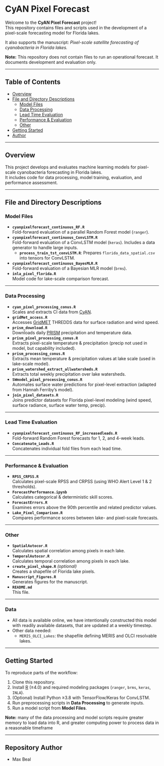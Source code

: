 # CyAN Pixel Forecast

Welcome to the **CyAN Pixel Forecast** project!  
This repository contains files and scripts used in the development of a pixel-scale forecasting model for Florida lakes.  

It also supports the manuscript: *Pixel-scale satellite forecasting of cyanobacteria in Florida lakes.*  

 **Note:** This repository does not contain files to run an operational forecast. It documents development and evaluation only.  

---

## Table of Contents
- [Overview](#overview)
- [File and Directory Descriptions](#file-and-directory-descriptions)
  - [Model Files](#model-files)
  - [Data Processing](#data-processing)
  - [Lead Time Evaluation](#lead-time-evaluation)
  - [Performance & Evaluation](#performance--evaluation)
  - [Other](#other)
- [Getting Started](#getting-started)
- [Author](#author)

---

## Overview
This project develops and evaluates machine learning models for pixel-scale cyanobacteria forecasting in Florida lakes.  
It includes code for data processing, model training, evaluation, and performance assessment.

---

## File and Directory Descriptions

### Model Files
- **`cyanpixelforecast_continuous_RF.R`**  
  Fold-forward evaluation of a parallel Random Forest model (`ranger`).
- **`cyanpixelforecast_continuous_ConvLSTM.R`**  
  Fold-forward evaluation of a ConvLSTM model (`keras`). Includes a data generator to handle large inputs.  
  - **`process_train_tst_convLSTM.R`**: Prepares `florida_data_spatial.csv` into tensors for ConvLSTM.
- **`cyanpixelforecast_continuous_BayesMLR.R`**  
  Fold-forward evaluation of a Bayesian MLR model (`brms`).
- **`inla_pixel_florida.R`**  
  Model code for lake-scale comparison forecast.

---

### Data Processing
- **`cyan_pixel_processing_conus.R`**  
  Scales and extracts CI data from [CyAN](https://oceancolor.gsfc.nasa.gov/about/projects/cyan/).
- **`gridMet_access.R`**  
  Accesses [GridMET](https://www.climatologylab.org/gridmet.html) THREDDS data for surface radiation and wind speed.
- **`prism_download.R`**  
  Downloads daily [PRISM](https://prism.oregonstate.edu) precipitation and temperature data.
- **`prism_pixel_processing_conus.R`**  
  Extracts pixel-scale temperature & precipitation (precip not used in model, but capability included).
- **`prism_processing_conus.R`**  
  Extracts mean temperature & precipitation values at lake scale (used in lake-scale model).
- **`prism_watershed_extract_allwatersheds.R`**  
  Extracts total weekly precipitation over lake watersheds.
- **`SWmodel_pixel_processing_conus.R`**  
  Automates surface water predictions for pixel-level extraction (adapted from Hannah Ferriby’s model).
- **`join_pixel_datasets.R`**  
  Joins predictor datasets for Florida pixel-level modeling (wind speed, surface radiance, surface water temp, precip).

---

### Lead Time Evaluation
- **`cyanpixelforecast_continuous_RF_increasedleads.R`**  
  Fold-forward Random Forest forecasts for 1, 2, and 4-week leads.
- **`Concatenate_Leads.R`**  
  Concatenates individual fold files from each lead time.

---

### Performance & Evaluation
- **`RPSS_CRPSS.R`**  
  Calculates pixel-scale RPSS and CRPSS (using WHO Alert Level 1 & 2 thresholds).
- **`ForecastPerformance.ipynb`**  
  Calculates categorical & deterministic skill scores.
- **`ForecastErrors.R`**  
  Examines errors above the 90th percentile and related predictor values.
- **`Lake_Pixel_Comparison.R`**  
  Compares performance scores between lake- and pixel-scale forecasts.

---

### Other
- **`SpatialAutocor.R`**  
  Calculates spatial correlation among pixels in each lake.
- **`TemporalAutocor.R`**  
  Calculates temporal correlation among pixels in each lake.
- **`create_pixel_shape.R`** *(optional)*  
  Creates a shapefile of Florida lake pixels.
- **`Manuscript_Figures.R`**  
  Generates figures for the manuscript.  
- **`README.md`**  
  This file.

---
### Data
- All data is available online, we have intentionally constructed this model with readily available datasets, that are updated at a weekly timestep.
- Other data needed:
  -  `MERIS_OLCI_Lakes`: the shapefile defining MERIS and OLCI resolvable lakes. 

---

## Getting Started
To reproduce parts of the workflow:
1. Clone this repository.  
2. Install [R](https://cran.r-project.org/) (≥4.0) and required modeling packages (`ranger`, `brms`, `keras`, `INLA`).  
3. (Optional) Install Python ≥3.8 with TensorFlow/Keras for ConvLSTM.  
4. Run preprocessing scripts in **Data Processing** to generate inputs.  
5. Run a model script from **Model Files**.  

**Note:** many of the data processing and model scripts require greater memory to load data into R, and greater computing power to process data in a reasonable timeframe

---

## Repository Author
- Max Beal
